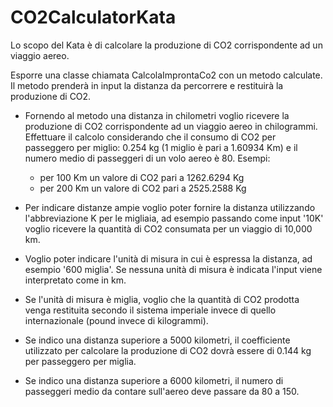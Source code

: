 # CO2CalculatorKata

Lo scopo del Kata è di calcolare la produzione di CO2 corrispondente ad un viaggio aereo.

Esporre una classe chiamata CalcolaImprontaCo2 con un metodo calculate.
Il metodo prenderà in input la distanza da percorrere e restituirà la produzione di CO2.

* Fornendo al metodo una distanza in chilometri voglio ricevere la produzione di CO2 corrispondente ad un viaggio aereo in chilogrammi.
Effettuare il calcolo considerando che il consumo di CO2 per passeggero per miglio: 0.254 kg (1 miglio è pari a 1.60934 Km) e il numero medio di passeggeri di un volo aereo è 80.
  Esempi:

  - per 100 Km un valore di CO2 pari a 1262.6294 Kg
  - per 200 Km un valore di CO2 pari a 2525.2588 Kg

* Per indicare distanze ampie voglio poter fornire la distanza utilizzando l'abbreviazione K per le migliaia, ad esempio passando come input '10K' voglio ricevere la quantità di CO2 consumata per un viaggio di 10,000 km.

* Voglio poter indicare l'unità di misura in cui è espressa la distanza, ad esempio '600 miglia'. Se nessuna unità di misura è indicata l'input viene interpretato come in km.

* Se l'unità di misura è miglia, voglio che la quantità di CO2 prodotta venga restituita secondo il sistema imperiale invece di quello internazionale (pound invece di kilogrammi).

* Se indico una distanza superiore a 5000 kilometri, il coefficiente utilizzato per calcolare la produzione di CO2 dovrà essere di 0.144 kg per passeggero per miglia.

* Se indico una distanza superiore a 6000 kilometri, il numero di passeggeri medio da contare sull'aereo deve passare da 80 a 150.
